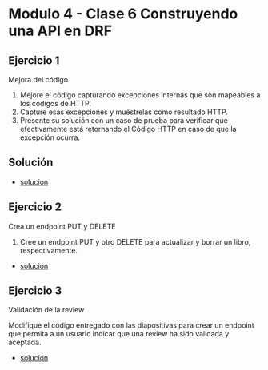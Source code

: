 # Modulo 4 - Clase 6 Construyendo una API en DRF

## Ejercicio 1

Mejora del código

1. Mejore el código capturando excepciones internas que son mapeables a los códigos de HTTP.
2. Capture esas excepciones y muéstrelas como resultado HTTP.
3. Presente su solución con un caso de prueba para verificar que efectivamente está retornando el Código HTTP en caso de que la excepción ocurra.


## Solución

* [solución](bloque-a-ej-1/app.py)


## Ejercicio 2

Crea un endpoint PUT y DELETE

1. Cree un endpoint PUT y otro DELETE para actualizar y borrar un libro, respectivamente.


* [solución](bloque-a-ej-2/app.py)

## Ejercicio 3

Validación de la review

Modifique el código entregado con las diapositivas para crear un endpoint que permita a un usuario indicar que una review ha sido validada y aceptada.


* [solución](bloque-b-ej-1/app.py)